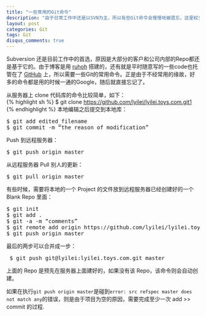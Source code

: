 ```yaml
---
title: "一些常用的Git命令"
description: "由于日常工作中还是以SVN为主，所以有些Git命令会慢慢地被遗忘，这里权当做个查询的参考了"
layout: post
categories: Git
tags: Git
disqus_comments: true
---
```


Subversion 还是目前工作中的首选，原因是大部分的客户和公司内部的Repo都还是基于它的。由于博客是用 [ruhoh](http://ruhoh.com) 搭建的，还有就是平时随意写的一些code也托管在了 [GitHub](https://github.com) 上，所以需要一些Git的常用命令。正是由于不经常用的缘故，好多的命令都是用的时候一通的Google，随后就直接忘记了。

从服务器上 clone 代码库的命令比较简单，如下：  
{% highlight sh %}
    $ git clone https://github.com/lyilei/lyilei.toys.com.git1
{% endhighlight %}
本地编辑之后提交到本地库：  
<pre>
$ git add edited_filename
$ git commit -m “the reason of modification”
</pre>
	
Push 到远程服务器：  
	<pre>$ git push origin master</pre>

从远程服务器 Pull 别人的更新：  
	<pre>$ git pull origin master</pre>
	
有些时候，需要将本地的一个 Project 的文件放到远程服务器已经创建好的一个 Blank Repo 里面：  
<pre>
$ git init
$ git add .
$ git -a -m “comments”
$ git remote add origin https://github.com/lyilei/lyilei.toys.com.git
$ git push origin master
</pre>	

最后的两步可以合并成一步：
<pre> $ git push git@lyilei:lyilei.toys.com.git master</pre>
上面的 Repo 是预先在服务器上面建好的，如果没有该 Repo，该命令则会自动创建。

如果在执行`git push origin master`是碰到`error: src refspec master does not match any`的错误，则是由于项目为空的原因，需要完成至少一次 add >> commit 的过程.


